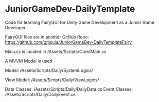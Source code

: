 # JuniorGameDev-DailyTemplate

Code for learning FairyGUI for Unity Game Development as a Junior Game Developer.

FairyGUI files are in another GitHub Repo:
https://github.com/gjtiquia/JuniorGameDev-DailyTemplateFairy

Main.cs is located in /Assets/Scripts/Core/Main.cs


A MVVM Model is used

Model: /Assets/Scripts/Daily/SystemLogics/

View Model: /Assets/Scripts/Daily/ViewLogics/

Data Classes: /Assets/Scripts/Daily/DailyData.cs
Event Classes: /Assets/Scripts/Daily/DailyEvent.cs
